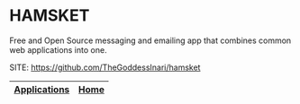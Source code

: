 # HAMSKET

 Free and Open Source messaging and emailing app that combines common web applications into one.

 SITE: https://github.com/TheGoddessInari/hamsket

 | [Applications](https://portable-linux-apps.github.io/apps.html) | [Home](https://portable-linux-apps.github.io)
 | --- | --- |
